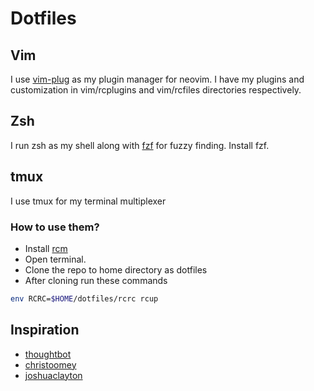 # Dotfiles

## Vim
I use [vim-plug](https://github.com/junegunn/vim-plug) as my plugin manager for neovim. I have my plugins and customization in vim/rcplugins and vim/rcfiles directories respectively.

## Zsh
I run zsh as my shell along with [fzf](https://github.com/junegunn/fzf) for fuzzy finding. Install fzf. 

## tmux
I use tmux for my terminal multiplexer

### How to use them? 
* Install [rcm](https://github.com/thoughtbot/rcm)
* Open terminal.
* Clone the repo to home directory as dotfiles
* After cloning run these commands
``` bash
env RCRC=$HOME/dotfiles/rcrc rcup
```

## Inspiration
* [thoughtbot](https://github.com/thoughtbot/dotfiles)
* [christoomey](https://github.com/christoomey/dotfiles)
* [joshuaclayton](https://github.com/joshuaclayton/dotfiles)
